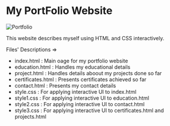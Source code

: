 # My PortFolio Website
![Portfolio](https://user-images.githubusercontent.com/83386252/233845067-309e39f0-603f-4dc7-85e4-d526e5ce295b.png)


This website describes myself using HTML and CSS interactively.

Files' Descriptions =>
- index.html : Main oage for my portfolio website
- education.html : Handles my educational details
- project.html : Handles details aboout my projects done so far
- certificates.html : Presents certificates achieved so far
- contact.html : Presents my contact details 
- style.css : For applying interactive UI to index.html
- style1.css : For applying interactive UI to education.html
- style2.css : For applying interactive UI to contact.html
- style3.css : For applying interactive UI to certificates.html and projects.html

